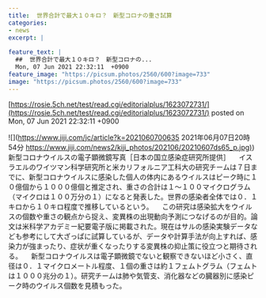 ```yaml
---
title:  世界合計で最大１０キロ？　新型コロナの重さ試算  
categories:
- news
excerpt: |
  
feature_text: |
  ##  世界合計で最大１０キロ？　新型コロナの...
  Mon, 07 Jun 2021 22:32:11  +0900
feature_image: "https://picsum.photos/2560/600?image=733"
image: "https://picsum.photos/2560/600?image=733"
---
```


[https://rosie.5ch.net/test/read.cgi/editorialplus/1623072731/](https://rosie.5ch.net/test/read.cgi/editorialplus/1623072731/)
posted on Mon, 07 Jun 2021 22:32:11  +0900

<!--more-->

![](https://www.jiji.com/jc/article?k=2021060700635 2021年06月07日20時54分 [https://www.jiji.com/news2/kiji_photos/202106/20210607ds65_p.jpg)](https://www.jiji.com/news2/kiji_photos/202106/20210607ds65_p.jpg)) 新型コロナウイルスの電子顕微鏡写真［日本の国立感染症研究所提供］ 　イスラエルのワイツマン科学研究所と米カリフォルニア工科大の研究チームは７日までに、新型コロナウイルスに感染した個人の体内にあるウイルスはピーク時に１０億個から１０００億個と推定され、重さの合計は１〜１００マイクログラム（マイクロは１００万分の１）になると発表した。世界の感染者全体では０．１キロから１０キロ程度で推移しているという。 　この研究は感染拡大をウイルスの個数や重さの観点から捉え、変異株の出現動向予測につなげるのが目的。論文は米科学アカデミー紀要電子版に掲載された。現在はサルの感染実験データなども参考にして大ざっぱに試算しているが、データや計算手法が向上すれば、感染力が強まったり、症状が重くなったりする変異株の抑止策に役立つと期待される。 　新型コロナウイルスは電子顕微鏡でないと観察できないほど小さく、直径は０．１マイクロメートル程度、１個の重さは約１フェムトグラム（フェムトは１０００兆分の１）。研究チームは肺や気管支、消化器などの臓器別に感染ピーク時のウイルス個数を見積もった。
